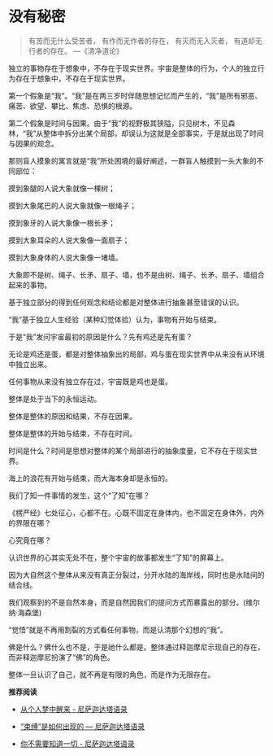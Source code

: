 # 没有秘密


> 有苦而无什么受苦者， 有作而无作者的存在， 有灭而无入灭者， 有道却无行者的存在。 —《清净道论》

独立的事物存在于想象中，不存在于现实世界。宇宙是整体的行为，个人的独立行为存在于想象中，不存在于现实世界。

第一个假象是“我”。“我”是在两三岁时伴随思想记忆而产生的，“我”是所有邪恶、痛苦、欲望、攀比、焦虑、恐惧的根源。

第二个假象是时间与因果。由于“我”的视野极其狭隘，只见树木，不见森林，“我”从整体中拆分出某个局部，却误认为这就是全部事实，于是就出现了时间与因果的观念。

那则盲人摸象的寓言就是“我”所处困境的最好阐述，一群盲人触摸到一头大象的不同部位：

摸到象腿的人说大象就像一棵树；

摸到大象尾巴的人说大象就像一根绳子；

摸到象牙的人说大象像一根长矛；

摸到大象耳朵的人说大象像一面扇子；

摸到大象身体的人说大象像一堵墙。

大象即不是树、绳子、长矛、扇子、墙，也不是由树、绳子、长矛、扇子、墙组合起来的事物。

基于独立部分的得到任何观念和结论都是对整体进行抽象甚至错误的认识。

“我”基于独立人生经验（某种幻觉体验）认为，事物有开始与结束。

于是“我”发问宇宙最初的原因是什么？先有鸡还是先有蛋？

无论是鸡还是蛋，都是对整体抽象出的局部，鸡与蛋在现实世界中从来没有从环境中独立出来。

任何事物从来没有独立存在过，宇宙既是鸡也是蛋。

整体是处于当下的永恒运动。

整体是整体的原因和结果，不存在因果。

整体是整体的开始与结束，不存在时间。

时间是什么？时间是思想对整体的某个局部进行的抽象度量，它不存在于现实世界。

海上的浪花有开始与结束，而大海本身却是永恒的。

我们了知一件事情的发生，这个“了知”在哪？

《楞严经》七处征心，心都不在。心既不固定在身体内，也不固定在身体外，内外的界限在哪？

心究竟在哪？

认识世界的心其实无处不在，整个宇宙的故事都发生“了知”的屏幕上。

因为大自然这个整体从来没有真正分裂过，分开水陆的海岸线，同时也是水陆间的结合线。

我们观察到的不是自然本身，而是自然因我们的提问方式而暴露出的部分。(维尔纳·海森堡)

“觉悟”就是不再用割裂的方式看任何事物，而是认清那个幻想的“我”。

佛是什么？佛什么也不是，于是祂什么都是。整体通过释迦摩尼示现自己的存在，而非释迦摩尼扮演了“佛”的角色。

整体一旦认识了自己，就不再是有限的角色，而是作为无限存在。

**推荐阅读**

- [从个人梦中醒来 - 尼萨迦达塔语录](https://mp.weixin.qq.com/s/9Dwrq7ryE5kga-CWE1nGlA)

- [“束缚”是如何出现的 — 尼萨迦达塔语录](https://mp.weixin.qq.com/s/NdgzqM31jcfESQOYzhJoRQ)

- [你不需要知道一切 - 尼萨迦达塔语录](https://mp.weixin.qq.com/s/-gr7AEgTIJQWFNgTn2AhyA)

